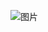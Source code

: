 ![图片](https://yunhai.zicp.fun:10000/public.php/dav/files/x5gppZAE5tEQQ7a/2%E6%95%B0%E5%AD%A6/2025-09-05%E5%B8%8C%E6%B2%83%E5%B1%95%E5%8F%B0%E5%9B%BE%E7%89%87/%E7%85%A7%E7%89%871.jpg)